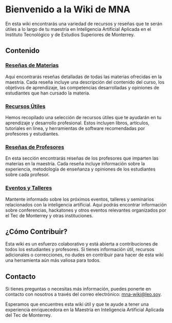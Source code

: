 # Bienvenido a la Wiki de MNA

En esta wiki encontrarás una variedad de recursos y reseñas que te serán útiles a lo largo de tu maestría en Inteligencia Artificial Aplicada en el Instituto Tecnológico y de Estudios Superiores de Monterrey.

## Contenido

### [Reseñas de Materias](resenas-materias.md)
Aquí encontrarás reseñas detalladas de todas las materias ofrecidas en la maestría. Cada reseña incluye una descripción del contenido del curso, los objetivos de aprendizaje, las competencias desarrolladas y opiniones de estudiantes que han cursado la materia.

### [Recursos Útiles](recursos-utiles.md)
Hemos recopilado una selección de recursos útiles que te ayudarán en tu aprendizaje y desarrollo profesional. Estos incluyen libros, artículos, tutoriales en línea, y herramientas de software recomendadas por profesores y estudiantes.

### [Reseñas de Profesores](resenas-profesores.md)
En esta sección encontrarás reseñas de los profesores que imparten las materias en la maestría. Cada reseña incluye información sobre la experiencia, metodología de enseñanza y opiniones de los estudiantes sobre cada profesor.

### [Eventos y Talleres](calendario-eventos.md)
Mantente informado sobre los próximos eventos, talleres y seminarios relacionados con la inteligencia artificial. Aquí podrás encontrar información sobre conferencias, hackatones y otros eventos relevantes organizados por el Tec de Monterrey y otras instituciones.

## ¿Cómo Contribuir?
Esta wiki es un esfuerzo colaborativo y está abierta a contribuciones de todos los estudiantes y profesores. Si tienes información útil, recursos adicionales o correcciones, no dudes en contribuir para hacer de esta wiki una herramienta aún más valiosa para todos.

## Contacto
Si tienes preguntas o necesitas más información, puedes ponerte en contacto con nosotros a través del correo electrónico: [mna-wiki@leo.soy](mailto:mna-wiki@leo.soy).

Esperamos que encuentres esta wiki útil y que te ayude a tener una experiencia enriquecedora en la Maestría en Inteligencia Artificial Aplicada del Tec de Monterrey.

